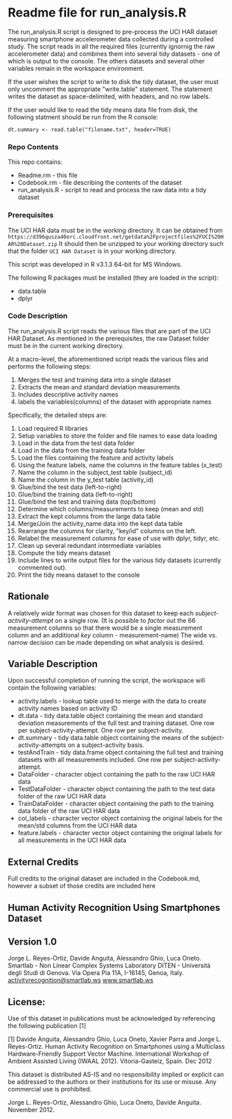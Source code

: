 Readme file for run_analysis.R
==============================
The run_analysis.R script is designed to pre-process the UCI HAR dataset
measuring smartphone accelerometer data collected during a controlled study. 
The script reads in all the required files (currently ignornig the raw
accelerometer data) and combines them into several tidy datasets - one
of which is output to the console. The others datasets and several other
variables remain in the workspace environment.

If the user wishes the script to write to disk the tidy dataset, the user
must only uncomment the appropriate "write.table" statement. The statement 
writes the dataset as space-delimited, with headers, and no row labels. 

If the user would like to read the tidy means data file from disk, the
following statment should be run from the R console:

`dt.summary <- read.table("filename.txt", header=TRUE)`

### Repo Contents

This repo contains:
* Readme.rm - this file
* Codebook.rm - file describing the contents of the dataset
* run_analysis.R - script to read and process the raw data into a tidy dataset

### Prerequisites
The UCI HAR data must be in the working directory. It can be obtained from
`https://d396qusza40orc.cloudfront.net/getdata%2Fprojectfiles%2FUCI%20HAR%20Dataset.zip`
It should then be unzipped to your working directory such that the folder `UCI HAR Dataset`
is in your working directory.

This script was developed in R v3.1.3 64-bit for MS Windows.

The following R packages must be installed (they are loaded in the script):
* data.table
* dplyr

### Code Description

The run_analysis.R script reads the various files that are part of the 
UCI HAR Dataset. As mentioned in the prerequisites, the raw Dataset folder
must be in the current working directory.

At a macro-level, the aforementioned script reads the various files and
performs the following steps:  

1.  Merges the test and training data into a single dataset
2.  Extracts the mean and standard deviation measurements
3.  Includes descriptive activity names
4.  labels the variables(columns) of the dataset with appropriate names

Specifically, the detailed steps are:  

1.  Load required R libraries
2.  Setup variables to store the folder and file names to ease data loading
3.  Load in the data from the test data folder
4.  Load in the data from the training data folder
5.  Load the files containing the feature and activity labels
6.  Using the feature labels, name the columns in the feature tables (x_test)
7.  Name the column in the subject_test table (subject_id)
8.  Name the column in the y_test table (activity_id)
9.  Glue/bind the test data (left-to-right)
10.  Glue/bind the training data (left-to-right)
11.  Glue/bind the test and training data (top/bottom)
12.  Determine which columns/measurements to keep (mean and std)
13.  Extract the kept columns from the large data table
14.  Merge/Join the activity_name data into the kept data table
15.  Rearrange the columns for clarity, "key/id" columns on the left.
16.  Relabel the measurement columns for ease of use with dplyr, tidyr, etc.
17.  Clean up several redundant intermediate variables
18.  Compute the tidy means dataset
19.  Include lines to write output files for the various tidy datasets (currently commented out).
20.  Print the tidy means dataset to the console

Rationale
---------

A relatively _wide_ format was chosen for this dataset to keep each 
_subject-activity-attempt_ on a single row. (It is possible to _factor_
out the 66 measurement columns so that there would be a single measurement 
column and an additional _key_ column - measurement-name) The wide vs. 
narrow decision can be made depending on what analysis is desired.

Variable Description
--------------------
Upon successful completion of running the script, the workspace will contain
the following variables:
* activity.labels - lookup table used to merge with the data to create activity names based on activity ID
* dt.data - tidy data.table object containing the mean and standard deviation measurements of the full test and training dataset. One row per subject-activity-attempt. One row per subject-activity.
* dt.summary - tidy data.table object containing the means of the subject-activity-attempts on a subject-activity basis.
* testAndTrain - tidy data.frame object containing the full test and training datasets with all measurements included. One row per subject-activity-attempt.
* DataFolder - character object containing the path to the raw UCI HAR data
* TestDataFolder - character object containing the path to the test data folder of the raw UCI HAR data
* TrainDataFolder - character object containing the path to the training data folder of the raw UCI HAR data
* col_labels - character vector object containing the original labels for the mean/std columns from the UCI HAR data
* feature.labels - character vector object containing the original labels for all measurements in the UCI HAR data


External Credits
----------------
Full credits to the original dataset are included in the Codebook.md, however
a subset of those credits are included here

Human Activity Recognition Using Smartphones Dataset
----
Version 1.0
----
Jorge L. Reyes-Ortiz, Davide Anguita, Alessandro Ghio, Luca Oneto.
Smartlab - Non Linear Complex Systems Laboratory
DITEN - Università degli Studi di Genova.
Via Opera Pia 11A, I-16145, Genoa, Italy.
activityrecognition@smartlab.ws
www.smartlab.ws


License:
----
Use of this dataset in publications must be acknowledged by referencing the following publication [1] 

[1] Davide Anguita, Alessandro Ghio, Luca Oneto, Xavier Parra and Jorge L. Reyes-Ortiz. Human Activity Recognition on Smartphones using a Multiclass Hardware-Friendly Support Vector Machine. International Workshop of Ambient Assisted Living (IWAAL 2012). Vitoria-Gasteiz, Spain. Dec 2012

This dataset is distributed AS-IS and no responsibility implied or explicit can be addressed to the authors or their institutions for its use or misuse. Any commercial use is prohibited.

Jorge L. Reyes-Ortiz, Alessandro Ghio, Luca Oneto, Davide Anguita. November 2012.
